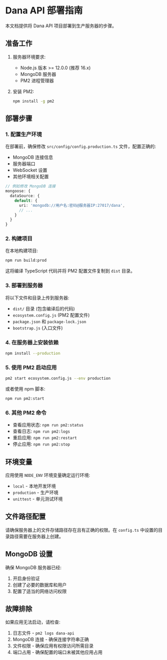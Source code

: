 # Dana API 部署指南

本文档提供将 Dana API 项目部署到生产服务器的步骤。

## 准备工作

1. 服务器环境要求:
   - Node.js 版本 >= 12.0.0 (推荐 16.x)
   - MongoDB 服务器
   - PM2 进程管理器

2. 安装 PM2:
   ```bash
   npm install -g pm2
   ```

## 部署步骤

### 1. 配置生产环境

在部署前，确保修改 `src/config/config.production.ts` 文件，配置正确的:
- MongoDB 连接信息
- 服务器端口
- WebSocket 设置
- 其他环境相关配置

```typescript
// 例如修改 MongoDB 连接
mongoose: {
  dataSource: {
    default: {
      uri: 'mongodb://用户名:密码@服务器IP:27017/dana',
      // ...
    }
  }
}
```

### 2. 构建项目

在本地构建项目:

```bash
npm run build:prod
```

这将编译 TypeScript 代码并将 PM2 配置文件复制到 `dist` 目录。

### 3. 部署到服务器

将以下文件和目录上传到服务器:
- `dist/` 目录 (包含编译后的代码)
- `ecosystem.config.js` (PM2 配置文件)
- `package.json` 和 `package-lock.json`
- `bootstrap.js` (入口文件)

### 4. 在服务器上安装依赖

```bash
npm install --production
```

### 5. 使用 PM2 启动应用

```bash
pm2 start ecosystem.config.js --env production
```

或者使用 npm 脚本:

```bash
npm run pm2:start
```

### 6. 其他 PM2 命令

- 查看应用状态: `npm run pm2:status`
- 查看日志: `npm run pm2:logs`
- 重启应用: `npm run pm2:restart`
- 停止应用: `npm run pm2:stop`

## 环境变量

应用使用 `NODE_ENV` 环境变量确定运行环境:
- `local` - 本地开发环境
- `production` - 生产环境
- `unittest` - 单元测试环境

## 文件路径配置

请确保服务器上的文件存储路径存在且有正确的权限。在 `config.ts` 中设置的目录路径需要在服务器上创建。

## MongoDB 设置

确保 MongoDB 服务器已经:
1. 开启身份验证
2. 创建了必要的数据库和用户
3. 配置了适当的网络访问权限

## 故障排除

如果应用无法启动，请检查:
1. 日志文件 - `pm2 logs dana-api`
2. MongoDB 连接 - 确保连接字符串正确
3. 文件权限 - 确保应用有权限访问所需目录
4. 端口占用 - 确保配置的端口未被其他应用占用
